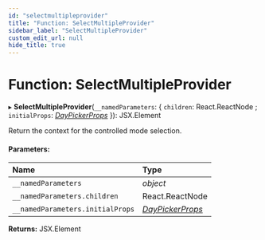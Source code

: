 ```yaml
---
id: "selectmultipleprovider"
title: "Function: SelectMultipleProvider"
sidebar_label: "SelectMultipleProvider"
custom_edit_url: null
hide_title: true
---
```


# Function: SelectMultipleProvider

▸ **SelectMultipleProvider**(`__namedParameters`: { `children`: React.ReactNode ; `initialProps`: [*DayPickerProps*](../types/daypickerprops.md)  }): JSX.Element

Return the context for the controlled mode selection.

#### Parameters:

Name | Type |
:------ | :------ |
`__namedParameters` | *object* |
`__namedParameters.children` | React.ReactNode |
`__namedParameters.initialProps` | [*DayPickerProps*](../types/daypickerprops.md) |

**Returns:** JSX.Element
